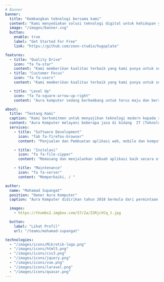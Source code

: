 ```yaml
---
# Banner
banner:
  title: "Kembangkan teknologi bersama kami"
  content: "Kami menyediakan solusi teknologi digital untuk kehidupan yang lebih baik. mengedepankan penggunaan teknologi modern dan yang populer berkembang"
  image: "/images/banner.svg"
  button:
    enable: true
    label: "Get Started For Free"
    link: "https://github.com/zeon-studio/hugoplate"

features:
  - title: "Quality Drive"
    icon: "fa fa-star"
    content: "Kami memberikan kualitas terbaik yang kami punya untuk setiap klien kami"
  - title: "Customer Focus"
    icon: "fa fa-users"
    content: "Kami memberikan kualitas terbaik yang kami punya untuk setiap klien kami"

  - title: "Level Up"
    icon: "fa fa-square-arrow-up-right"
    content: "Aura komputer sedang berkembang untuk terus maju dan bersaing di dalam era digitalisasi"

about:
  title: "Tentang Kami"
  caption: "Kami berkomitmen untuk menyajikan teknologi modern kepada setiap klien"
  content: "Aura Komputer melayani beberapa jasa di bidang  IT (Teknologi), diantaranya Software Development, Instalasi dan Maintenance Aplikasi / Server"
  services:
    - title: "Software Development"
      icon: "fab fa-firefox-browser"
      content: "Penjualan dan Pembuatan aplikasi web, mobile dan komputer"

    - title: "Instalasi"
      icon: "fa fa-file-zipper"
      content: "Memasang dan menjalankan sebuah aplikasi baik secara offline dan offline"

    - title: "Maintenance"
      icon: "fa fa-server"
      content: "Memperbaiki, / "

author:
  name: "Mohamad Supangat"
  position: "Owner Aura Komputer"
  caption: "Aura Komputer didirikan tahun 2018 bermula dari permintaan pertama salah satu klien kami untuk membuatkan sebuah aplikasi yang sampai sekarang menjadi basic fitur yaitu aplikasi SekolahKu, dengan ini semoga Aura Komputer terus berkembang dan berguna bagi negara amin"

  images:
    - https://thumbs2.imgbox.com/57/2a/Z3RjcVCq_t.jpg

  button:
    label: "Lihat Profil"
    url: "/teams/mohamad-supangat"

technologies:
  - "/images/icons/Mikrotik-logo.png"
  - "/images/icons/html5.png"
  - "/images/icons/css3.png"
  - "/images/icons/jquery.png"
  - "/images/icons/vue.png"
  - "/images/icons/laravel.png"
  - "/images/icons/quasar.png"
---
```

